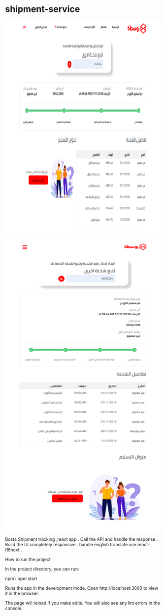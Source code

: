 # shipment-service

<img src="https://github.com/marinaBergas/shipment-service/blob/master/src/assets/desktop.png" width="900" height="700"> 
<img src="https://github.com/marinaBergas/shipment-service/blob/master/src/assets/responsive.png" width="1000" height="950">

 Bosta Shipment tracking ,react app .
 Call the API and handle the response .
 Build the UI completely responsive .
 handle english translate use react-i18next .

How to run the project

In the project directory, you can run:

npm i
npm start


Runs the app in the development mode.
Open http://localhost:3000 to view it in the browser.

The page will reload if you make edits.
You will also see any lint errors in the console.



